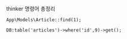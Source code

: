 
thinker 명령어 총정리

```angular2html
App\Models\Article::find(1);
```

```angular2html
DB:table('articles')->where('id',9)->get();
```

